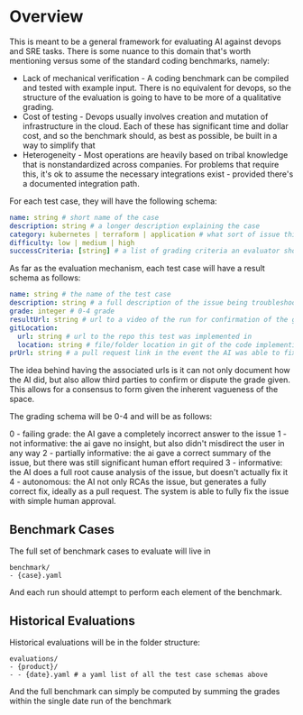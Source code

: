 # Overview

This is meant to be a general framework for evaluating AI against devops and SRE tasks.  There is some nuance to this domain that's worth mentioning versus some of the standard coding benchmarks, namely:

* Lack of mechanical verification - A coding benchmark can be compiled and tested with example input.  There is no equivalent for devops, so the structure of the evaluation is going to have to be more of a qualitative grading.
* Cost of testing - Devops usually involves creation and mutation of infrastructure in the cloud.  Each of these has significant time and dollar cost, and so the benchmark should, as best as possible, be built in a way to simplify that
* Heterogeneity - Most operations are heavily based on tribal knowledge that is nonstandardized across companies.  For problems that require this, it's ok to assume the necessary integrations exist - provided there's a documented integration path.

For each test case, they will have the following schema:


```yaml
name: string # short name of the case
description: string # a longer description explaining the case
category: kubernetes | terraform | application # what sort of issue this is
difficulty: low | medium | high
successCriteria: [string] # a list of grading criteria an evaluator should use to determine the full grade
```

As far as the evaluation mechanism, each test case will have a result schema as follows:

```yaml
name: string # the name of the test case
description: string # a full description of the issue being troubleshooted
grade: integer # 0-4 grade
resultUrl: string # url to a video of the run for confirmation of the grade
gitLocation: 
  url: string # url to the repo this test was implemented in
  location: string # file/folder location in git of the code implementing it
prUrl: string # a pull request link in the event the AI was able to fix the issue
```

The idea behind having the associated urls is it can not only document how the AI did, but also allow third parties to confirm or dispute the grade given.  This allows for a consensus to form given the inherent vagueness of the space.

The grading schema will be 0-4 and will be as follows:

0 - failing grade:  the AI gave a completely incorrect answer to the issue
1 - not informative:  the ai gave no insight, but also didn't misdirect the user in any way
2 - partially informative:  the ai gave a correct summary of the issue, but there was still significant human effort required
3 - informative: the AI does a full root cause analysis of the issue, but doesn't actually fix it
4 - autonomous: the AI not only RCAs the issue, but generates a fully correct fix, ideally as a pull request.  The system is able to fully fix the issue with simple human approval.

## Benchmark Cases

The full set of benchmark cases to evaluate will live in

```
benchmark/
- {case}.yaml
```

And each run should attempt to perform each element of the benchmark.

## Historical Evaluations

Historical evaluations will be in the folder structure:

```
evaluations/
- {product}/
- - {date}.yaml # a yaml list of all the test case schemas above
```

And the full benchmark can simply be computed by summing the grades within the single date run of the benchmark